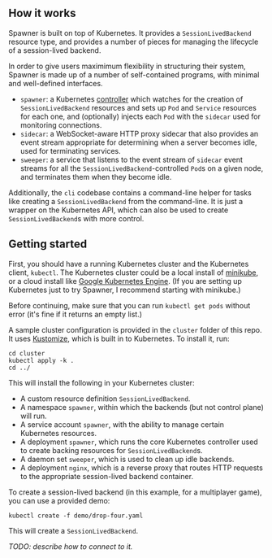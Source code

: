 ## How it works

Spawner is built on top of Kubernetes. It provides a `SessionLivedBackend` resource type, and provides
a number of pieces for managing the lifecycle of a session-lived backend.

In order to give users maximimum flexibility in structuring their system, Spawner is made up of a
number of self-contained programs, with minimal and well-defined interfaces.

- `spawner`: a Kubernetes [controller](https://kubernetes.io/docs/concepts/architecture/controller/)
  which watches for the creation of `SessionLivedBackend` resources and sets up `Pod` and `Service`
  resources for each one, and (optionally) injects each `Pod` with the `sidecar` used for monitoring
  connections.
- `sidecar`: a WebSocket-aware HTTP proxy sidecar that also provides an event stream appropriate for
  determining when a server becomes idle, used for terminating services.
- `sweeper`: a service that listens to the event stream of `sidecar` event streams for all the
  `SessionLivedBackend`-controlled `Pod`s on a given node, and terminates them when they become idle.

Additionally, the `cli` codebase contains a command-line helper for tasks like creating a
`SessionLivedBackend` from the command-line. It is just a wrapper on the Kubernetes API, which can
also be used to create `SessionLivedBackend`s with more control.

## Getting started

First, you should have a running Kubernetes cluster and the Kubernetes client, `kubectl`.
The Kubernetes cluster could be a local install of [minikube](https://minikube.sigs.k8s.io/docs/start/),
or a cloud install like [Google Kubernetes Engine](https://cloud.google.com/kubernetes-engine).
(If you are setting up Kubernetes just to try Spawner, I recommend starting with minikube.)

Before continuing, make sure that you can run `kubectl get pods` without error (it's fine if it
returns an empty list.)

A sample cluster configuration is provided in the `cluster` folder of this repo. It uses
[Kustomize](https://kustomize.io/), which is built in to Kubernetes. To install it, run:

    cd cluster
    kubectl apply -k .
    cd ../

This will install the following in your Kubernetes cluster:

- A custom resource definition `SessionLivedBackend`.
- A namespace `spawner`, within which the backends (but not control plane) will run.
- A service account `spawner`, with the ability to manage certain Kubernetes resources.
- A deployment `spawner`, which runs the core Kubernetes controller used to create
  backing resources for `SessionLivedBackend`s.
- A daemon set `sweeper`, which is used to clean up idle backends.
- A deployment `nginx`, which is a reverse proxy that routes HTTP requests to the
  appropriate session-lived backend container.

To create a session-lived backend (in this example, for a multiplayer game), you can
use a provided demo:

    kubectl create -f demo/drop-four.yaml

This will create a `SessionLivedBackend`.

*TODO: describe how to connect to it.*
